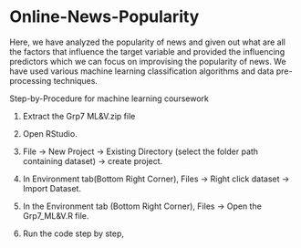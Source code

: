 # Online-News-Popularity
Here, we have analyzed the popularity of news and given out what are all the factors that influence the target variable and provided the influencing predictors which we can focus on improvising the popularity of news. We have used various machine learning classification algorithms and data pre-processing techniques.

Step-by-Procedure for machine learning coursework
1)	Extract the Grp7 ML&V.zip file
2)	Open RStudio.
       
3)	File -> New Project -> Existing Directory (select the folder path containing dataset) -> create project.
 
4)	In Environment tab(Bottom Right Corner), Files -> Right click dataset -> Import Dataset.
 
5)	In the Environment tab (Bottom Right Corner), Files -> Open the Grp7_ML&V.R file.   
6)	Run the code step by step,
